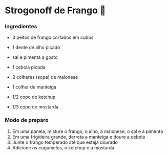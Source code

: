 # Strogonoff de Frango :chicken:

### Ingredientes

- 3 peitos de frango cortados em cubos

- 1 dente de alho picado

- sal e pimenta a gosto

- 1 cebola picada

- 2 colheres (sopa) de maionese

- 1 colher de manteiga

- 1/2 copo de ketchup

- 1/3 copo de mostarda

### Modo de preparo

1. Em uma panela, misture o frango, o alho, a maionese, o sal e a pimenta
2. Em uma frigideira grande, derreta a manteiga e doure a cebola
3. Junte o frango temperado até que esteja dourado
4. Adicione os cogumelos, o ketchup e a mostarda
